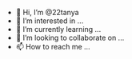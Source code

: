 - 👋 Hi, I’m @22tanya
- 👀 I’m interested in ...
- 🌱 I’m currently learning ...
- 💞️ I’m looking to collaborate on ...
- 📫 How to reach me ...

<!---
22tanya/22tanya is a ✨ special ✨ repository because its `README.md` (this file) appears on your GitHub profile.
You can click the Preview link to take a look at your changes.
--->
